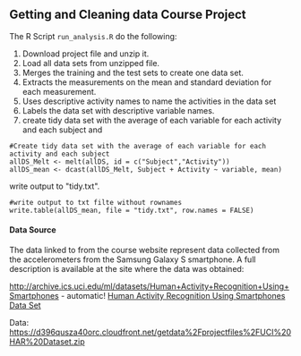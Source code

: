 ## Getting and Cleaning data Course Project
The R Script `run_analysis.R` do the following:

1. Download project file and unzip it.
2. Load all data sets from unzipped file.
3. Merges the training and the test sets to create one data set.
4. Extracts the measurements on the mean and standard deviation for each measurement. 
5. Uses descriptive activity names to name the activities in the data set
6. Labels the data set with descriptive variable names. 
7. create tidy data set with the average of each variable for each activity and each subject and 
```
#Create tidy data set with the average of each variable for each activity and each subject
allDS_Melt <- melt(allDS, id = c("Subject","Activity"))
allDS_mean <- dcast(allDS_Melt, Subject + Activity ~ variable, mean)
```
write output to "tidy.txt".
```
#write output to txt filte without rownames
write.table(allDS_mean, file = "tidy.txt", row.names = FALSE)
```

#### Data Source
The data linked to from the course website represent data collected from the accelerometers from the Samsung Galaxy S smartphone. A full description is available at the site where the data was obtained: 

http://archive.ics.uci.edu/ml/datasets/Human+Activity+Recognition+Using+Smartphones - automatic!
[Human Activity Recognition Using Smartphones Data Set](http://archive.ics.uci.edu/ml/datasets/Human+Activity+Recognition+Using+Smartphones)
 

Data: https://d396qusza40orc.cloudfront.net/getdata%2Fprojectfiles%2FUCI%20HAR%20Dataset.zip 

